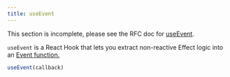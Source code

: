 ```yaml
---
title: useEvent
---
```


<Wip>

This section is incomplete, please see the RFC doc for [useEvent](https://github.com/reactjs/rfcs/blob/useevent/text/0000-useevent.md).

</Wip>


<Intro>

`useEvent` is a React Hook that lets you extract non-reactive Effect logic into an [Event function.](/learn/separating-events-from-effects#declaring-an-event-function)

```js
useEvent(callback)
```

</Intro>

<InlineToc />
